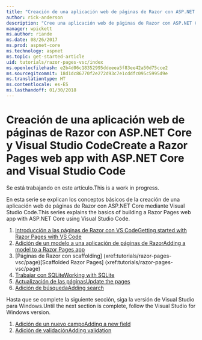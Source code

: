 ```yaml
---
title: "Creación de una aplicación web de páginas de Razor con ASP.NET Core y Visual Studio Code"
author: rick-anderson
description: "Cree una aplicación web de páginas de Razor con ASP.NET Core y EF Core."
manager: wpickett
ms.author: riande
ms.date: 08/26/2017
ms.prod: aspnet-core
ms.technology: aspnet
ms.topic: get-started-article
uid: tutorials/razor-pages-vsc/index
ms.openlocfilehash: e2b4d06c18352995ddeeea5f83ee42a50d75cce2
ms.sourcegitcommit: 18d1dc86770f2e272d93c7e1cddfc095c5995d9e
ms.translationtype: HT
ms.contentlocale: es-ES
ms.lasthandoff: 01/30/2018
---
```

# <a name="create-a-razor-pages-web-app-with-aspnet-core-and-visual-studio-code"></a><span data-ttu-id="73fe5-103">Creación de una aplicación web de páginas de Razor con ASP.NET Core y Visual Studio Code</span><span class="sxs-lookup"><span data-stu-id="73fe5-103">Create a Razor Pages web app with ASP.NET Core and Visual Studio Code</span></span>

<span data-ttu-id="73fe5-104">Se está trabajando en este artículo.</span><span class="sxs-lookup"><span data-stu-id="73fe5-104">This is a work in progress.</span></span>

<span data-ttu-id="73fe5-105">En esta serie se explican los conceptos básicos de la creación de una aplicación web de páginas de Razor con ASP.NET Core mediante Visual Studio Code.</span><span class="sxs-lookup"><span data-stu-id="73fe5-105">This series explains the basics of building a Razor Pages web app with ASP.NET Core using Visual Studio Code.</span></span>

1. [<span data-ttu-id="73fe5-106">Introducción a las páginas de Razor con VS Code</span><span class="sxs-lookup"><span data-stu-id="73fe5-106">Getting started with Razor Pages with VS Code</span></span>](xref:tutorials/razor-pages-vsc/razor-pages-start)
1. [<span data-ttu-id="73fe5-107">Adición de un modelo a una aplicación de páginas de Razor</span><span class="sxs-lookup"><span data-stu-id="73fe5-107">Adding a model to a Razor Pages app</span></span>](xref:tutorials/razor-pages-vsc/model)
1. <span data-ttu-id="73fe5-108">[Páginas de Razor con scaffolding]         (xref:tutorials/razor-pages-vsc/page)</span><span class="sxs-lookup"><span data-stu-id="73fe5-108">[Scaffolded Razor Pages]         (xref:tutorials/razor-pages-vsc/page)</span></span>
1. [<span data-ttu-id="73fe5-109">Trabajar con SQLite</span><span class="sxs-lookup"><span data-stu-id="73fe5-109">Working with SQLite</span></span>](xref:tutorials/razor-pages-vsc/sql)
1. [<span data-ttu-id="73fe5-110">Actualización de las páginas</span><span class="sxs-lookup"><span data-stu-id="73fe5-110">Update the pages</span></span>](xref:tutorials/razor-pages-vsc/da1)
1. [<span data-ttu-id="73fe5-111">Adición de búsqueda</span><span class="sxs-lookup"><span data-stu-id="73fe5-111">Adding search</span></span>](xref:tutorials/razor-pages-vsc/search)

<span data-ttu-id="73fe5-112">Hasta que se complete la siguiente sección, siga la versión de Visual Studio para Windows.</span><span class="sxs-lookup"><span data-stu-id="73fe5-112">Until the next section is complete, follow the Visual Studio for Windows version.</span></span>

1. [<span data-ttu-id="73fe5-113">Adición de un nuevo campo</span><span class="sxs-lookup"><span data-stu-id="73fe5-113">Adding a new field</span></span>](xref:tutorials/razor-pages/new-field)
1. [<span data-ttu-id="73fe5-114">Adición de validación</span><span class="sxs-lookup"><span data-stu-id="73fe5-114">Adding validation</span></span>](xref:tutorials/razor-pages/validation)
